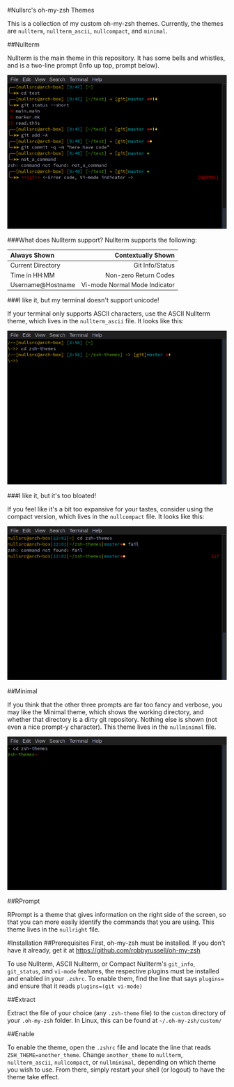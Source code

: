 #Nullsrc's oh-my-zsh Themes

This is a collection of my custom oh-my-zsh themes. Currently, the themes are
`nullterm`, `nullterm_ascii`, `nullcompact`, and `minimal`.

##Nullterm

Nullterm is the main theme in this repository. It has some bells and whistles,
and is a two-line prompt (Info up top, prompt below).

![Nullterm](/screenshots/nullterm.png?raw=true)

###What does Nullterm support?
Nullterm supports the following:

|	Always Shown	|		Contextually Shown		|
|:------------------|------------------------------:|
| Current Directory	| Git Info/Status				|
| Time in HH:MM		| Non-zero Return Codes			|
| Username@Hostname	| Vi-mode Normal Mode Indicator	|

###I like it, but my terminal doesn't support unicode!

If your terminal only supports ASCII characters, use the ASCII Nullterm theme,
which lives in the `nullterm_ascii` file. It looks like this:

![ASCII Nullterm](/screenshots/nullterm_ascii.png?raw=true)

###I like it, but it's too bloated!

If you feel like it's a bit too expansive for your tastes, consider using the
compact version, which lives in the `nullcompact` file. It looks like this:

![Compact Nullterm](/screenshots/nullcompact.png?raw=true)

##Minimal

If you think that the other three prompts are far too fancy and verbose, you may
like the Minimal theme, which shows the working directory, and whether that
directory is a dirty git repository. Nothing else is shown (not even a nice
prompt-y character). This theme lives in the `nullminimal` file.

![Minimal](/screenshots/nullminimal.png?raw=true)

##RPrompt

RPrompt is a theme that gives information on the right side of the screen, so
that you can more easily identify the commands that you are using. This theme
lives in the `nullright` file.


#Installation
##Prerequisites
First, oh-my-zsh must be installed. If you don't have it already, get it at
https://github.com/robbyrussell/oh-my-zsh

To use Nullterm, ASCII Nullterm, or Compact Nullterm's `git_info`, `git_status`,
and `vi-mode` features, the respective plugins must be installed and enabled in
your `.zshrc`. To enable them, find the line that says `plugins=` and ensure
that it reads `plugins=(git vi-mode)`


##Extract

Extract the file of your choice (any `.zsh-theme` file) to the `custom`
directory of your `.oh-my-zsh` folder. In Linux, this can be found at
`~/.oh-my-zsh/custom/`


##Enable

To enable the theme, open the `.zshrc` file and locate the line that reads
`ZSH_THEME=another_theme`. Change `another_theme` to `nullterm`,
`nullterm_ascii`, `nullcompact`, or `nullminimal`, depending on which theme you
wish to use. From there, simply restart your shell (or logout) to have the
theme take effect.
